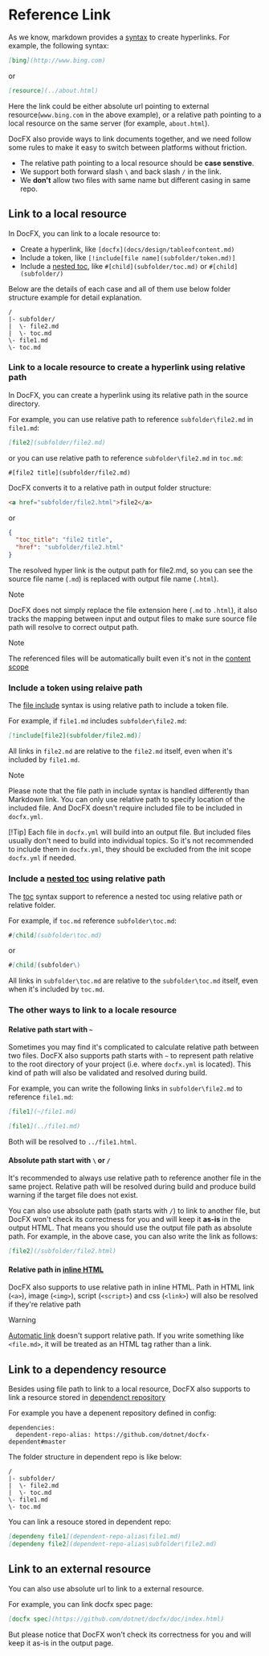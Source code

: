 # Reference Link
As we know, markdown provides a [syntax](https://daringfireball.net/projects/markdown/syntax#link) to create hyperlinks.
For example, the following syntax:

```markdown
[bing](http://www.bing.com)
```
or 
```markdown
[resource](../about.html)
```

Here the link could be either absolute url pointing to external resource(`www.bing.com` in the above example),
or a relative path pointing to a local resource on the same server (for example, `about.html`).

DocFX also provide ways to link documents together, and we need follow some rules to make it easy to switch between platforms without friction.
  - The relative path pointing to a local resource should be **case senstive**.
  - We support both forward slash `\` and back slash `/` in the link.
  - We **don't** allow two files with same name but different casing in same repo.

## Link to a local resource

In DocFX, you can link to a locale resource to:
  - Create a hyperlink, like `[docfx](docs/design/tableofcontent.md)`
  - Include a token, like `[!include[file name](subfolder/token.md)]`
  - Include a [nested toc](table-of-contents.md#link-to-another-toc-file), like `#[child](subfolder/toc.md)` or `#[child](subfolder/)`
  
Below are the details of each case and all of them use below folder structure example for detail explanation.

```
/
|- subfolder/
|  \- file2.md
|  \- toc.md
\- file1.md
\- toc.md
```

### Link to a locale resource to create a hyperlink using relative path

In DocFX, you can create a hyperlink using its relative path in the source directory.

For example, you can use relative path to reference `subfolder\file2.md` in `file1.md`:

```markdown
[file2](subfolder/file2.md)
```

or you can use relative path to reference `subfolder\file2.md` in `toc.md`:

```toc
#[file2 title](subfolder/file2.md)
```

DocFX converts it to a relative path in output folder structure:

```html
<a href="subfolder/file2.html">file2</a>
```

or 

```json
{
  "toc_title": "file2 title",
  "href": "subfolder/file2.html"
}
```

The resolved hyper link is the output path for file2.md, so you can see the source file name (`.md`) is replaced with output file name (`.html`).

> [!Note]
> DocFX does not simply replace the file extension here (`.md` to `.html`), it also tracks the mapping between input and
> output files to make sure source file path will resolve to correct output path.

> [!Note]
> The referenced files will be automatically built even it's not in the [content scope](config.md)

### Include a token using relaive path

The [file include](../spec/docfx_flavored_markdown.md#file-inclusion) syntax is using relative path to include a token file.

For example, if `file1.md` includes `subfolder\file2.md`:

```markdown
[!include[file2](subfolder/file2.md)]
```

All links in `file2.md` are relative to the `file2.md` itself, even when it's included by `file1.md`.

> [!Note]
> Please note that the file path in include syntax is handled differently than Markdown link.
> You can only use relative path to specify location of the included file.
> And DocFX doesn't require included file to be included in `docfx.yml`.
>
> [!Tip]
> Each file in `docfx.yml` will build into an output file. But included files usually don't need to build into individual
> topics. So it's not recommended to include them in `docfx.yml`, they should be excluded from the init scope `docfx.yml` if needed.

### Include a [nested toc](table-of-contents.md#link-to-another-toc-file) using relative path

The [toc](table-of-contents.md) syntax support to reference a nested toc using relative path or relative folder.

For example, if `toc.md` reference `subfolder\toc.md`:

```markdown
#[child](subfolder\toc.md)
```

or 

```markdown
#[child](subfolder\)
```

All links in `subfolder\toc.md` are relative to the `subfolder\toc.md` itself, even when it's included by `toc.md`.

### The other ways to link to a locale resource

#### Relative path start with `~`
Sometimes you may find it's complicated to calculate relative path between two files.
DocFX also supports path starts with `~` to represent path relative to the root directory of your project (i.e. where `docfx.yml` is located).
This kind of path will also be validated and resolved during build.

For example, you can write the following links in `subfolder\file2.md` to reference `file1.md`:
 
```markdown
[file1](~/file1.md)

[file1](../file1.md)
```

Both will be resolved to `../file1.html`.

#### Absolute path start with `\` or `/`

It's recommended to always use relative path to reference another file in the same project. Relative path will be resolved during build and produce build warning if the target file does not exist.

You can also use absolute path (path starts with `/`) to link to another file, but DocFX won't check its correctness for you and will keep it **as-is** in the output HTML.
That means you should use the output file path as absolute path. For example, in the above case, you can also write the link as follows:

```markdown
[file2](/subfolder/file2.html)
```

#### Relative path in [inline HTML](https://daringfireball.net/projects/markdown/syntax#html)

DocFX also supports to use relative path in inline HTML. Path in HTML link (`<a>`), image (`<img>`), script (`<script>`) and css (`<link>`) will also be resolved if they're relative path

> [!Warning]
> [Automatic link](https://daringfireball.net/projects/markdown/syntax#autolink) doesn't support relative path.
> If you write something like `<file.md>`, it will be treated as an HTML tag rather than a link.

## Link to a dependency resource

Besides using file path to link to a local resource, DocFX also supports to link a resource stored in [dependenct repository](config.md)

For example you have a depenent repository defined in config:

```config
dependencies:
  dependent-repo-alias: https://github.com/dotnet/docfx-dependent#master
```

The folder structure in dependent repo is like below:

```
/
|- subfolder/
|  \- file2.md
|  \- toc.md
\- file1.md
\- toc.md
```

You can link a resouce stored in dependent repo:

```markdown
[dependeny file1](dependent-repo-alias\file1.md)
[dependeny file2](dependent-repo-alias\subfolder\file2.md)
```
[//]: # (what's the resolved href?)

## Link to an external resource

You can also use absolute url to link to a external resource.

For example, you can link docfx spec page:

```markdown
[docfx spec](https://github.com/dotnet/docfx/doc/index.html)
```

But please notice that DocFX won't check its correctness for you and will keep it as-is in the output page.
